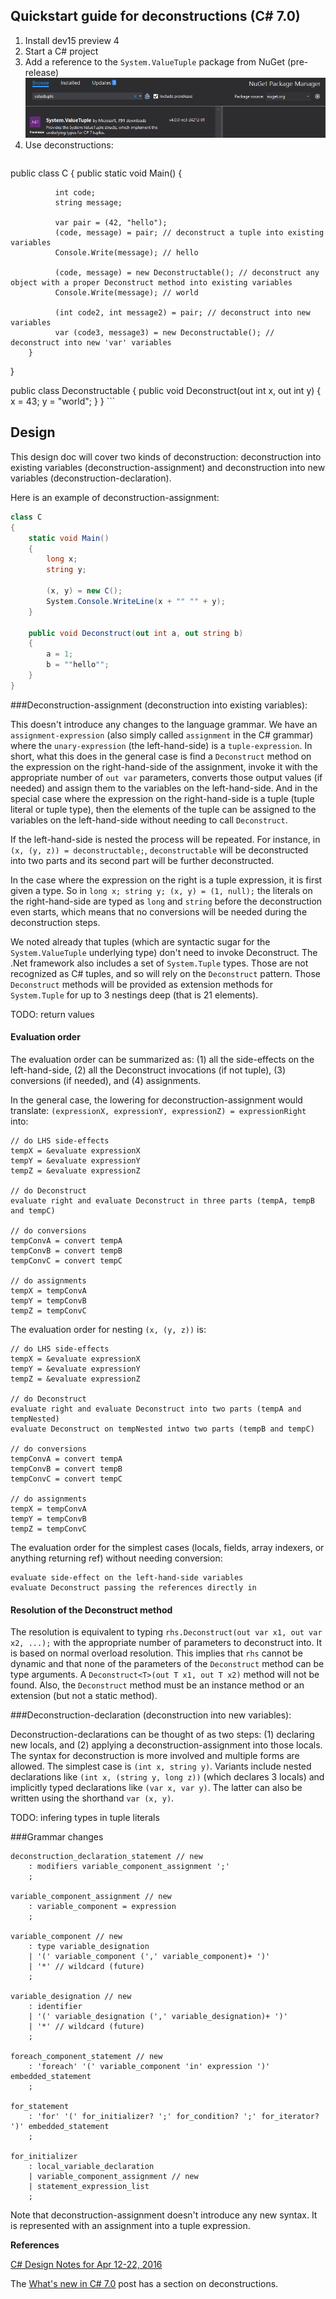 
Quickstart guide for deconstructions (C# 7.0)
----------------------------------------------
1. Install dev15 preview 4
2. Start a C# project
3. Add a reference to the `System.ValueTuple` package from NuGet (pre-release)
![Install the ValueTuple package](img/install-valuetuple.png)
4. Use deconstructions:
    ```C#
public class C
{
        public static void Main()
        {
                
              int code;
              string message;

              var pair = (42, "hello");
              (code, message) = pair; // deconstruct a tuple into existing variables
              Console.Write(message); // hello

              (code, message) = new Deconstructable(); // deconstruct any object with a proper Deconstruct method into existing variables
              Console.Write(message); // world
              
              (int code2, int message2) = pair; // deconstruct into new variables
              var (code3, message3) = new Deconstructable(); // deconstruct into new 'var' variables
        }
}

public class Deconstructable
{
        public void Deconstruct(out int x, out int y)
        {
                x = 43;
                y = "world";
        }
}
    ```

Design
------
This design doc will cover two kinds of deconstruction: deconstruction into existing variables (deconstruction-assignment) and deconstruction into new variables (deconstruction-declaration).

Here is an example of deconstruction-assignment:
```C#
class C
{
    static void Main()
    {
        long x;
        string y;

        (x, y) = new C();
        System.Console.WriteLine(x + "" "" + y);
    }

    public void Deconstruct(out int a, out string b)
    {
        a = 1;
        b = ""hello"";
    }
}
```

###Deconstruction-assignment (deconstruction into existing variables):

This doesn't introduce any changes to the language grammar. We have an `assignment-expression` (also simply called `assignment` in the C# grammar) where the `unary-expression` (the left-hand-side) is a `tuple-expression`.
In short, what this does in the general case is find a `Deconstruct` method on the expression on the right-hand-side of the assignment, invoke it with the appropriate number of `out var` parameters, converts those output values (if needed) and assign them to the variables on the left-hand-side. And in the special case where the expression on the right-hand-side is a tuple (tuple literal or tuple type), then the elements of the tuple can be assigned to the variables on the left-hand-side without needing to call `Deconstruct`.

If the left-hand-side is nested the process will be repeated. For instance, in `(x, (y, z)) = deconstructable;`, `deconstructable` will be deconstructed into two parts and its second part will be further deconstructed. 

In the case where the expression on the right is a tuple expression, it is first given a type. So in `long x; string y; (x, y) = (1, null);` the literals on the right-hand-side are typed as `long` and `string` before the deconstruction even starts, which means that no conversions will be needed during the deconstruction steps.

We noted already that tuples (which are syntactic sugar for the `System.ValueTuple` underlying type) don't need to invoke Deconstruct.
The .Net framework also includes a set of `System.Tuple` types. Those are not recognized as C# tuples, and so will rely on the `Deconstruct` pattern. Those `Deconstruct` methods will be provided as extension methods for `System.Tuple` for up to 3 nestings deep (that is 21 elements).

TODO: return values

#### Evaluation order

The evaluation order can be summarized as: (1) all the side-effects on the left-hand-side, (2) all the Deconstruct invocations (if not tuple), (3) conversions (if needed), and (4) assignments.

In the general case, the lowering for deconstruction-assignment would translate: `(expressionX, expressionY, expressionZ) = expressionRight` into:

```
// do LHS side-effects
tempX = &evaluate expressionX
tempY = &evaluate expressionY
tempZ = &evaluate expressionZ

// do Deconstruct
evaluate right and evaluate Deconstruct in three parts (tempA, tempB and tempC)

// do conversions
tempConvA = convert tempA
tempConvB = convert tempB
tempConvC = convert tempC

// do assignments
tempX = tempConvA
tempY = tempConvB
tempZ = tempConvC
```

The evaluation order for nesting `(x, (y, z))` is:
```
// do LHS side-effects
tempX = &evaluate expressionX
tempY = &evaluate expressionY
tempZ = &evaluate expressionZ

// do Deconstruct
evaluate right and evaluate Deconstruct into two parts (tempA and tempNested)
evaluate Deconstruct on tempNested intwo two parts (tempB and tempC)

// do conversions
tempConvA = convert tempA
tempConvB = convert tempB
tempConvC = convert tempC

// do assignments
tempX = tempConvA
tempY = tempConvB
tempZ = tempConvC
```

The evaluation order for the simplest cases (locals, fields, array indexers, or anything returning ref) without needing conversion:
```
evaluate side-effect on the left-hand-side variables
evaluate Deconstruct passing the references directly in
```

#### Resolution of the Deconstruct method

The resolution is equivalent to typing `rhs.Deconstruct(out var x1, out var x2, ...);` with the appropriate number of parameters to deconstruct into.
It is based on normal overload resolution.
This implies that `rhs` cannot be dynamic and that none of the parameters of the `Deconstruct` method can be type arguments. A `Deconstruct<T>(out T x1, out T x2)` method will not be found.
Also, the `Deconstruct` method must be an instance method or an extension (but not a static method).


###Deconstruction-declaration (deconstruction into new variables):

Deconstruction-declarations can be thought of as two steps: (1) declaring new locals, and (2) applying a deconstruction-assignment into those locals.
The syntax for deconstruction is more involved and multiple forms are allowed. The simplest case is `(int x, string y)`. Variants include nested declarations like `(int x, (string y, long z))` (which declares 3 locals) and implicitly typed declarations like `(var x, var y)`. The latter can also be written using the shorthand `var (x, y)`.

TODO: infering types in tuple literals

###Grammar changes

```ANTLR
deconstruction_declaration_statement // new
    : modifiers variable_component_assignment ';'
    ;
    
variable_component_assignment // new
    : variable_component = expression
    ;
    
variable_component // new
    : type variable_designation
    | '(' variable_component (',' variable_component)+ ')'
    | '*' // wildcard (future)
    ;

variable_designation // new
    : identifier
    | '(' variable_designation (',' variable_designation)+ ')'
    | '*' // wildcard (future)
    ;

foreach_component_statement // new
    : 'foreach' '(' variable_component 'in' expression ')' embedded_statement
    ;

for_statement
    : 'for' '(' for_initializer? ';' for_condition? ';' for_iterator? ')' embedded_statement
    ;

for_initializer
    : local_variable_declaration
    | variable_component_assignment // new
    | statement_expression_list
    ;
```

Note that deconstruction-assignment doesn't introduce any new syntax. It is represented with an assignment into a tuple expression.

**References**

[C# Design Notes for Apr 12-22, 2016](https://github.com/dotnet/roslyn/issues/11031)

The [What's new in C# 7.0](https://blogs.msdn.microsoft.com/dotnet/2016/08/24/whats-new-in-csharp-7-0) post has a section on deconstructions.

